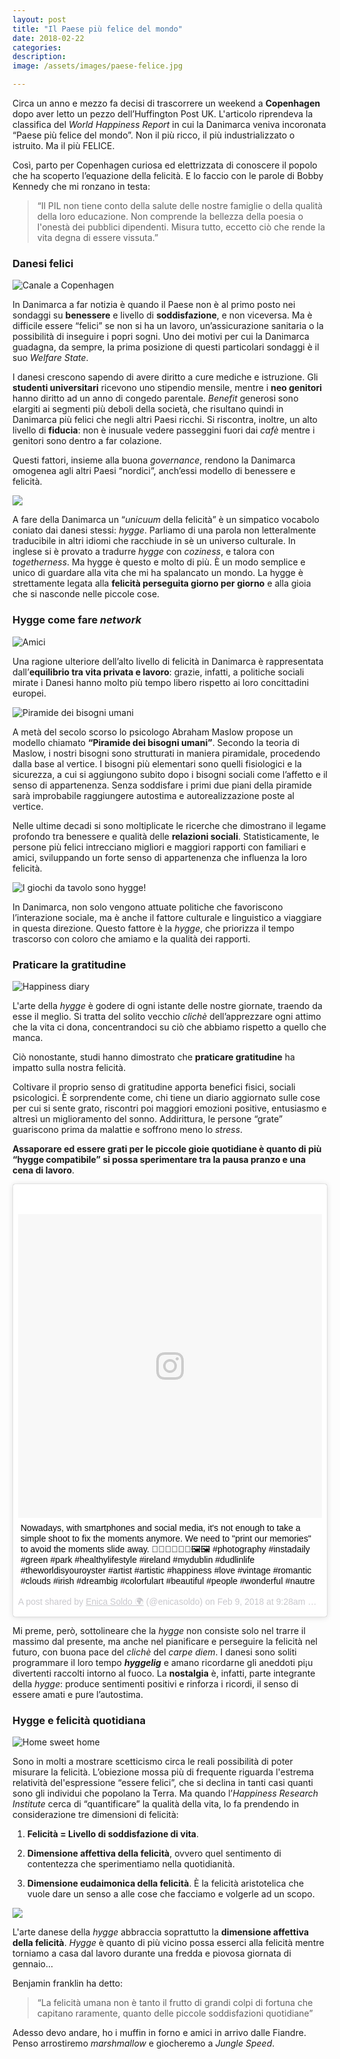 ```yaml
---
layout: post
title: "Il Paese più felice del mondo"
date: 2018-02-22
categories:
description:
image: /assets/images/paese-felice.jpg

---
```

Circa un anno e mezzo fa decisi di trascorrere un weekend a **Copenhagen** dopo aver letto un pezzo dell’Huffington Post UK. L'articolo riprendeva la classifica del _World Happiness Report_ in cui  la Danimarca  veniva incoronata “Paese più felice del mondo”. Non il più ricco, il più industrializzato o istruito. Ma il più FELICE.

Così, parto per Copenhagen curiosa ed elettrizzata di conoscere il popolo che ha scoperto l’equazione della felicità. E lo faccio con le parole di Bobby Kennedy che mi ronzano in testa:

>“Il PIL non tiene conto della salute delle nostre famiglie o della qualità della loro educazione. Non comprende la bellezza della poesia o l'onestà dei pubblici dipendenti.  Misura tutto, eccetto ciò che rende la vita degna di essere vissuta.”

### Danesi felici

![Canale a Copenhagen](/assets/images/danesi-felici.jpg)

In Danimarca a far notizia è quando il Paese non è al primo posto nei sondaggi su **benessere** e livello di **soddisfazione**, e non viceversa.
Ma è difficile essere “felici” se non si ha un lavoro, un’assicurazione sanitaria o la possibilità di inseguire i popri sogni. Uno dei motivi per cui la Danimarca guadagna, da sempre, la prima posizione di questi particolari sondaggi è il suo _Welfare State_.

I danesi crescono sapendo di avere diritto a cure mediche e istruzione. Gli **studenti universitari** ricevono uno stipendio mensile, mentre i **neo genitori** hanno diritto ad un anno di congedo parentale. _Benefit_ generosi sono elargiti ai segmenti più deboli della società, che risultano quindi in Danimarca più felici che negli altri Paesi ricchi.
Si riscontra, inoltre, un alto livello di **fiducia**: non è inusuale vedere passeggini fuori dai _cafè_ mentre i genitori sono dentro a far colazione.

Questi fattori, insieme alla buona _governance_, rendono la Danimarca omogenea agli altri Paesi “nordici”, anch’essi modello di benessere e felicità.

![](/assets/images/fireplace.jpg)

A fare della Danimarca un “_unicuum_ della felicità” è un simpatico vocabolo coniato dai danesi stessi: _hygge_.
Parliamo di una parola non letteralmente traducibile in altri idiomi che racchiude in sè un universo culturale.
In inglese si è provato a tradurre _hygge_ con _coziness_, e talora con _togetherness_. Ma hygge è questo e molto di più. È un modo semplice e unico di guardare alla vita che mi ha spalancato un mondo.
La hygge è strettamente legata alla **felicità perseguita giorno per giorno** e alla gioia che si nasconde nelle piccole cose.

### Hygge come fare _network_

![Amici](/assets/images/hygge-friends.jpg)

Una ragione ulteriore dell’alto livello di felicità in Danimarca è rappresentata dall’**equilibrio tra vita privata e lavoro**: grazie, infatti, a politiche sociali mirate i Danesi hanno molto più tempo libero rispetto ai loro concittadini europei.

![Piramide dei bisogni umani](/assets/images/priramide-maslow.jpg)

A metà del secolo scorso lo psicologo Abraham Maslow propose un modello chiamato **“Piramide dei bisogni umani”**.
Secondo la teoria di Maslow, i nostri bisogni sono strutturati in maniera piramidale, procedendo dalla base al vertice. I bisogni più elementari sono quelli fisiologici e la sicurezza, a cui si aggiungono subito dopo i bisogni sociali come l’affetto e il senso di appartenenza. Senza soddisfare i primi due piani della piramide sarà improbabile raggiungere autostima  e autorealizzazione poste al vertice.

Nelle ultime decadi si sono moltiplicate le ricerche che dimostrano il legame profondo tra benessere e qualità delle **relazioni sociali**. Statisticamente, le persone più felici intrecciano migliori e maggiori rapporti con familiari e amici, sviluppando un forte senso di appartenenza che influenza la loro felicità.

![I giochi da tavolo sono _hygge_!](/assets/images/board-games.jpg)

In Danimarca, non solo vengono attuate politiche che favoriscono l’interazione sociale, ma è anche il fattore culturale e linguistico a viaggiare in questa direzione. Questo fattore è la _hygge_, che priorizza il tempo trascorso con coloro che amiamo e la qualità dei rapporti.

### Praticare la gratitudine

![Happiness diary](/assets/images/happiness-diary.jpg)

L'arte della _hygge_ è godere di ogni istante delle nostre giornate, traendo da esse il meglio. Si tratta del solito vecchio _clichè_ dell’apprezzare ogni attimo che la vita ci dona, concentrandoci su ciò che abbiamo rispetto a quello che manca.

Ciò nonostante, studi hanno dimostrato che **praticare gratitudine** ha impatto sulla nostra felicità.

Coltivare il proprio senso di gratitudine apporta benefici fisici, sociali  psicologici. È sorprendente come, chi tiene un diario aggiornato sulle cose per cui si sente grato, riscontri poi maggiori emozioni positive, entusiasmo e altresì un miglioramento del sonno. Addirittura, le persone “grate” guariscono prima da malattie e soffrono meno lo _stress_.

 **Assaporare ed essere grati per le piccole gioie quotidiane è quanto di più “hygge compatibile” si possa sperimentare tra la pausa pranzo e una cena di lavoro**.

 <blockquote class="instagram-media" data-instgrm-captioned data-instgrm-permalink="https://www.instagram.com/p/Be-_2x_DA93/" data-instgrm-version="8" style=" background:#FFF; border:0; border-radius:3px; box-shadow:0 0 1px 0 rgba(0,0,0,0.5),0 1px 10px 0 rgba(0,0,0,0.15); margin: 1px; max-width:658px; padding:0; width:99.375%; width:-webkit-calc(100% - 2px); width:calc(100% - 2px);"><div style="padding:8px;"> <div style=" background:#F8F8F8; line-height:0; margin-top:40px; padding:50.0% 0; text-align:center; width:100%;"> <div style=" background:url(data:image/png;base64,iVBORw0KGgoAAAANSUhEUgAAACwAAAAsCAMAAAApWqozAAAABGdBTUEAALGPC/xhBQAAAAFzUkdCAK7OHOkAAAAMUExURczMzPf399fX1+bm5mzY9AMAAADiSURBVDjLvZXbEsMgCES5/P8/t9FuRVCRmU73JWlzosgSIIZURCjo/ad+EQJJB4Hv8BFt+IDpQoCx1wjOSBFhh2XssxEIYn3ulI/6MNReE07UIWJEv8UEOWDS88LY97kqyTliJKKtuYBbruAyVh5wOHiXmpi5we58Ek028czwyuQdLKPG1Bkb4NnM+VeAnfHqn1k4+GPT6uGQcvu2h2OVuIf/gWUFyy8OWEpdyZSa3aVCqpVoVvzZZ2VTnn2wU8qzVjDDetO90GSy9mVLqtgYSy231MxrY6I2gGqjrTY0L8fxCxfCBbhWrsYYAAAAAElFTkSuQmCC); display:block; height:44px; margin:0 auto -44px; position:relative; top:-22px; width:44px;"></div></div> <p style=" margin:8px 0 0 0; padding:0 4px;"> <a href="https://www.instagram.com/p/Be-_2x_DA93/" style=" color:#000; font-family:Arial,sans-serif; font-size:14px; font-style:normal; font-weight:normal; line-height:17px; text-decoration:none; word-wrap:break-word;" target="_blank">Nowadays, with smartphones and social media, it&#39;s not enough to take a simple shoot to fix the moments anymore. We need to &#34;print our memories&#34; to avoid the moments slide away. 📸📸📠📠🎨🎨🖼️🖼️ #photography #instadaily #green #park #healthylifestyle #ireland #mydublin #dudlinlife #theworldisyouroyster #artist #artistic #happiness #love #vintage #romantic #clouds #irish #dreambig #colorfulart #beautiful #people #wonderful #nautre</a></p> <p style=" color:#c9c8cd; font-family:Arial,sans-serif; font-size:14px; line-height:17px; margin-bottom:0; margin-top:8px; overflow:hidden; padding:8px 0 7px; text-align:center; text-overflow:ellipsis; white-space:nowrap;">A post shared by <a href="https://www.instagram.com/enicasoldo/" style=" color:#c9c8cd; font-family:Arial,sans-serif; font-size:14px; font-style:normal; font-weight:normal; line-height:17px;" target="_blank"> Enica Soldo 🌍</a> (@enicasoldo) on <time style=" font-family:Arial,sans-serif; font-size:14px; line-height:17px;" datetime="2018-02-09T17:28:58+00:00">Feb 9, 2018 at 9:28am PST</time></p></div></blockquote> <script async defer src="//www.instagram.com/embed.js"></script>

Mi preme, però, sottolineare che la _hygge_ non consiste solo nel trarre il massimo dal presente, ma anche nel pianificare e perseguire la felicità nel futuro, con buona pace del _clichè_ del _carpe diem_. I danesi sono soliti programmare il loro tempo _**hyggelig**_ e amano ricordarne gli aneddoti pi¡u divertenti raccolti intorno al fuoco. La **nostalgia** è, infatti, parte integrante della _hygge_: produce sentimenti positivi e rinforza i ricordi, il senso di essere amati e pure l’autostima.

### Hygge e felicità quotidiana

![Home sweet home](/assets/images/home-sweet-home.jpg)

Sono in molti a mostrare scetticismo circa le reali possibilità di poter misurare la felicità. L’obiezione mossa  più di frequente riguarda l'estrema relatività del'espressione “essere felici”, che si declina in tanti casi quanti sono gli individui che popolano la Terra.
Ma quando l’_Happiness Research Institute_ cerca di “quantificare” la qualità della vita, lo fa prendendo in considerazione tre dimensioni di felicità:

1. **Felicità = Livello di soddisfazione di vita**.

2. **Dimensione affettiva della felicità**, ovvero quel sentimento di contentezza che sperimentiamo nella quotidianità.

3. **Dimensione eudaimonica della felicità**. È la felicità aristotelica che vuole dare un senso a alle cose che facciamo e volgerle ad un scopo.

![](/assets/images/feet.jpg)

L'arte danese della _hygge_ abbraccia soprattutto la **dimensione affettiva della felicità**. _Hygge_ è quanto di più vicino possa esserci alla felicità mentre torniamo a casa dal lavoro durante una fredda e piovosa giornata di gennaio...

Benjamin franklin ha detto:

> “La felicità umana non è tanto il frutto di grandi colpi di fortuna che capitano raramente, quanto delle piccole soddisfazioni quotidiane”

Adesso devo andare, ho i muffin in forno e amici in arrivo dalle Fiandre. Penso arrostiremo _marshmallow_ e giocheremo a _Jungle Speed_.
